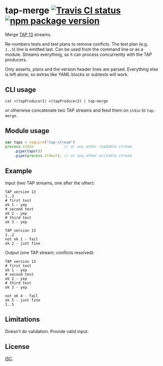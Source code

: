 # tap-merge [![Travis CI status](https://img.shields.io/travis/anko/tap-merge.svg?style=flat-square)][1] [![npm package version](https://img.shields.io/npm/v/tap-merge.svg?style=flat-square)][2]

Merge [TAP 13][3] streams.

Re-numbers tests and test plans to remove conficts.  The test plan (e.g.
`1..5`) line is emitted last.  Can be used from the command line or as a
module.  Streams everything, so it can process concurrently with the TAP
producers.

Only asserts, plans and the version header lines are parsed.  Everything else
is left alone, so extras like YAML blocks or subtests will work.

## CLI usage

    cat <(tapProducer1) <(tapProducer2) | tap-merge

or otherwise concatenate two TAP streams and feed them on `stdin` to
`tap-merge`.

## Module usage

```js
var taps = require("tap-stream")
process.stdin              // or any other readable stream
    .pipe(taps())
    .pipe(process.stdout); // or any other writable stream
```

## Example

<!-- !test program ./cli.js | head -c -1 -->

Input (two TAP streams, one after the other):

<!-- !test in example -->

    TAP version 13
    1..3
    # first test
    ok 1 - yep
    # second test
    ok 2 - yep
    # third test
    ok 3 - yep

    TAP version 13
    1..2
    not ok 1 - fail
    ok 2 - just fine

Output (one TAP stream; conflicts resolved):

<!-- !test out example -->

    TAP version 13
    # first test
    ok 1 - yep
    # second test
    ok 2 - yep
    # third test
    ok 3 - yep

    not ok 4 - fail
    ok 5 - just fine
    1..5

## Limitations

Doesn't do validation.  Provide valid input.

## License

[ISC][4].

[1]: https://travis-ci.org/anko/tap-merge
[2]: https://www.npmjs.com/package/tap-merge
[3]: https://testanything.org/tap-version-13-specification.html
[4]: http://en.wikipedia.org/wiki/ISC_license
